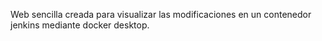 Web sencilla creada para visualizar las modificaciones en un contenedor jenkins mediante docker desktop.
